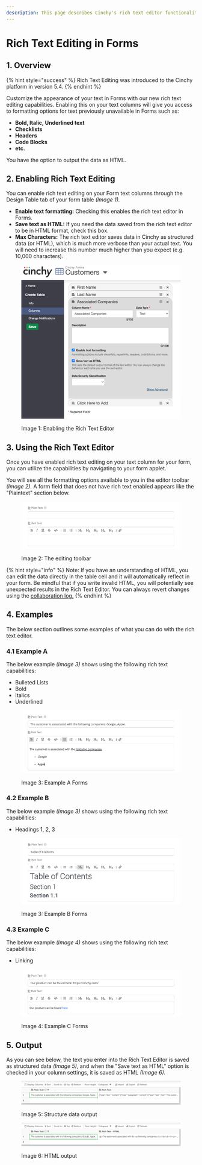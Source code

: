 ```yaml
---
description: This page describes Cinchy's rich text editor functionality.
---
```


# Rich Text Editing in Forms

## 1. Overview

{% hint style="success" %}
Rich Text Editing was introduced to the Cinchy platform in version 5.4.
{% endhint %}

Customize the appearance of your text in Forms with our new rich text editing capabilities. Enabling this on your text columns will give you access to formatting options for text previously unavailable in Forms such as:

* **Bold, Italic, Underlined text**
* **Checklists**
* **Headers**
* **Code Blocks**
* **etc.**

You have the option to output the data as HTML.

## 2. Enabling Rich Text Editing

You can enable rich text editing on your Form text columns through the Design Table tab of your form table _(Image 1)._

* **Enable text formatting:** Checking this enables the rich text editor in Forms.
* **Save text as HTML:** If you need the data saved from the rich text editor to be in HTML format, check this box.
* **Max Characters:** The rich text editor saves data in Cinchy as structured data (or HTML), which is much more verbose than your actual text. You will need to increase this number much higher than you expect (e.g. 10,000 characters).

<figure><img src="../../.gitbook/assets/image (247).png" alt=""><figcaption><p>Image 1: Enabling the Rich Text Editor</p></figcaption></figure>

## 3. Using the Rich Text Editor

Once you have enabled rich text editing on your text column for your form, you can utilize the capabilities by navigating to your form applet.

You will see all the formatting options available to you in the editor toolbar _(Image 2)._ A form field that does not have rich text enabled appears like the "Plaintext" section below.

<figure><img src="../../.gitbook/assets/Text Editor.png" alt=""><figcaption><p>Image 2: The editing toolbar</p></figcaption></figure>

{% hint style="info" %}
Note: If you have an understanding of HTML, you can edit the data directly in the table cell and it will automatically reflect in your form. Be mindful that if you write invalid HTML, you will potentially see unexpected results in the Rich Text Editor. You can always revert changes using the [collaboration log.](../../guides-for-using-cinchy/user-guides/data-management.md)
{% endhint %}

## 4. Examples

The below section outlines some examples of what you can do with the rich text editor.

### 4.1 Example A

The below example _(Image 3)_ shows using the following rich text capabilities:

* Bulleted Lists
* Bold
* Italics
* Underlined

<figure><img src="../../.gitbook/assets/Text Editor - Examples.png" alt=""><figcaption><p>Image 3: Example A Forms</p></figcaption></figure>

### 4.2 Example B

The below example _(Image 3)_ shows using the following rich text capabilities:

* Headings 1, 2, 3

<figure><img src="../../.gitbook/assets/Text Editor - Examples headings.png" alt=""><figcaption><p>Image 3: Example B Forms</p></figcaption></figure>

### 4.3 Example C

The below example _(Image 4)_ shows using the following rich text capabilities:

* Linking

<figure><img src="../../.gitbook/assets/Text Editor - Examples links.png" alt=""><figcaption><p>Image 4: Example C Forms</p></figcaption></figure>



## 5. Output

As you can see below, the text you enter into the Rich Text Editor is saved as structured data _(Image 5)_, and when the "Save text as HTML" option is checked in your column settings, it is saved as HTML _(Image 6)._

<figure><img src="../../.gitbook/assets/Text Editor - Output.png" alt=""><figcaption><p>Image 5: Structure data output</p></figcaption></figure>

<figure><img src="../../.gitbook/assets/Text Editor - Output HTML.png" alt=""><figcaption><p>Image 6: HTML output</p></figcaption></figure>
